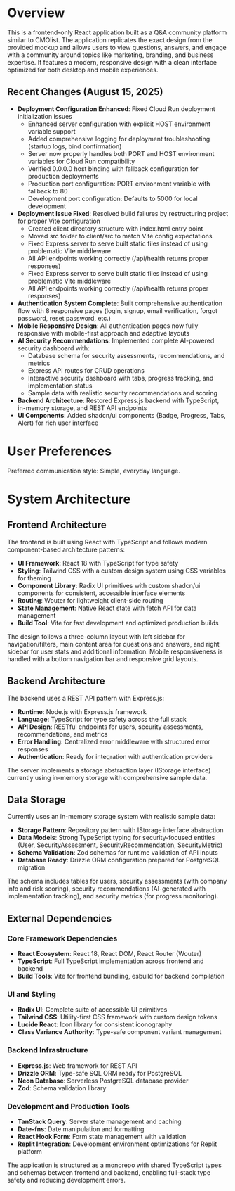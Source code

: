 # Overview

This is a frontend-only React application built as a Q&A community platform similar to CMOlist. The application replicates the exact design from the provided mockup and allows users to view questions, answers, and engage with a community around topics like marketing, branding, and business expertise. It features a modern, responsive design with a clean interface optimized for both desktop and mobile experiences.

## Recent Changes (August 15, 2025)
- **Deployment Configuration Enhanced**: Fixed Cloud Run deployment initialization issues
  - Enhanced server configuration with explicit HOST environment variable support
  - Added comprehensive logging for deployment troubleshooting (startup logs, bind confirmation)
  - Server now properly handles both PORT and HOST environment variables for Cloud Run compatibility
  - Verified 0.0.0.0 host binding with fallback configuration for production deployments
  - Production port configuration: PORT environment variable with fallback to 80
  - Development port configuration: Defaults to 5000 for local development
- **Deployment Issue Fixed**: Resolved build failures by restructuring project for proper Vite configuration
  - Created client directory structure with index.html entry point
  - Moved src folder to client/src to match Vite config expectations
  - Fixed Express server to serve built static files instead of using problematic Vite middleware
  - All API endpoints working correctly (/api/health returns proper responses)
  - Fixed Express server to serve built static files instead of using problematic Vite middleware
  - All API endpoints working correctly (/api/health returns proper responses)
- **Authentication System Complete**: Built comprehensive authentication flow with 8 responsive pages (login, signup, email verification, forgot password, reset password, etc.)
- **Mobile Responsive Design**: All authentication pages now fully responsive with mobile-first approach and adaptive layouts
- **AI Security Recommendations**: Implemented complete AI-powered security dashboard with:
  - Database schema for security assessments, recommendations, and metrics
  - Express API routes for CRUD operations
  - Interactive security dashboard with tabs, progress tracking, and implementation status
  - Sample data with realistic security recommendations and scoring
- **Backend Architecture**: Restored Express.js backend with TypeScript, in-memory storage, and REST API endpoints
- **UI Components**: Added shadcn/ui components (Badge, Progress, Tabs, Alert) for rich user interface

# User Preferences

Preferred communication style: Simple, everyday language.

# System Architecture

## Frontend Architecture
The frontend is built using React with TypeScript and follows modern component-based architecture patterns:

- **UI Framework**: React 18 with TypeScript for type safety
- **Styling**: Tailwind CSS with a custom design system using CSS variables for theming
- **Component Library**: Radix UI primitives with custom shadcn/ui components for consistent, accessible interface elements
- **Routing**: Wouter for lightweight client-side routing
- **State Management**: Native React state with fetch API for data management
- **Build Tool**: Vite for fast development and optimized production builds

The design follows a three-column layout with left sidebar for navigation/filters, main content area for questions and answers, and right sidebar for user stats and additional information. Mobile responsiveness is handled with a bottom navigation bar and responsive grid layouts.

## Backend Architecture
The backend uses a REST API pattern with Express.js:

- **Runtime**: Node.js with Express.js framework
- **Language**: TypeScript for type safety across the full stack
- **API Design**: RESTful endpoints for users, security assessments, recommendations, and metrics
- **Error Handling**: Centralized error middleware with structured error responses
- **Authentication**: Ready for integration with authentication providers

The server implements a storage abstraction layer (IStorage interface) currently using in-memory storage with comprehensive sample data.

## Data Storage
Currently uses an in-memory storage system with realistic sample data:

- **Storage Pattern**: Repository pattern with IStorage interface abstraction
- **Data Models**: Strong TypeScript typing for security-focused entities (User, SecurityAssessment, SecurityRecommendation, SecurityMetric)
- **Schema Validation**: Zod schemas for runtime validation of API inputs
- **Database Ready**: Drizzle ORM configuration prepared for PostgreSQL migration

The schema includes tables for users, security assessments (with company info and risk scoring), security recommendations (AI-generated with implementation tracking), and security metrics (for progress monitoring).

## External Dependencies

### Core Framework Dependencies
- **React Ecosystem**: React 18, React DOM, React Router (Wouter)
- **TypeScript**: Full TypeScript implementation across frontend and backend
- **Build Tools**: Vite for frontend bundling, esbuild for backend compilation

### UI and Styling
- **Radix UI**: Complete suite of accessible UI primitives
- **Tailwind CSS**: Utility-first CSS framework with custom design tokens
- **Lucide React**: Icon library for consistent iconography
- **Class Variance Authority**: Type-safe component variant management

### Backend Infrastructure
- **Express.js**: Web framework for REST API
- **Drizzle ORM**: Type-safe SQL ORM ready for PostgreSQL
- **Neon Database**: Serverless PostgreSQL database provider
- **Zod**: Schema validation library

### Development and Production Tools
- **TanStack Query**: Server state management and caching
- **Date-fns**: Date manipulation and formatting
- **React Hook Form**: Form state management with validation
- **Replit Integration**: Development environment optimizations for Replit platform

The application is structured as a monorepo with shared TypeScript types and schemas between frontend and backend, enabling full-stack type safety and reducing development errors.